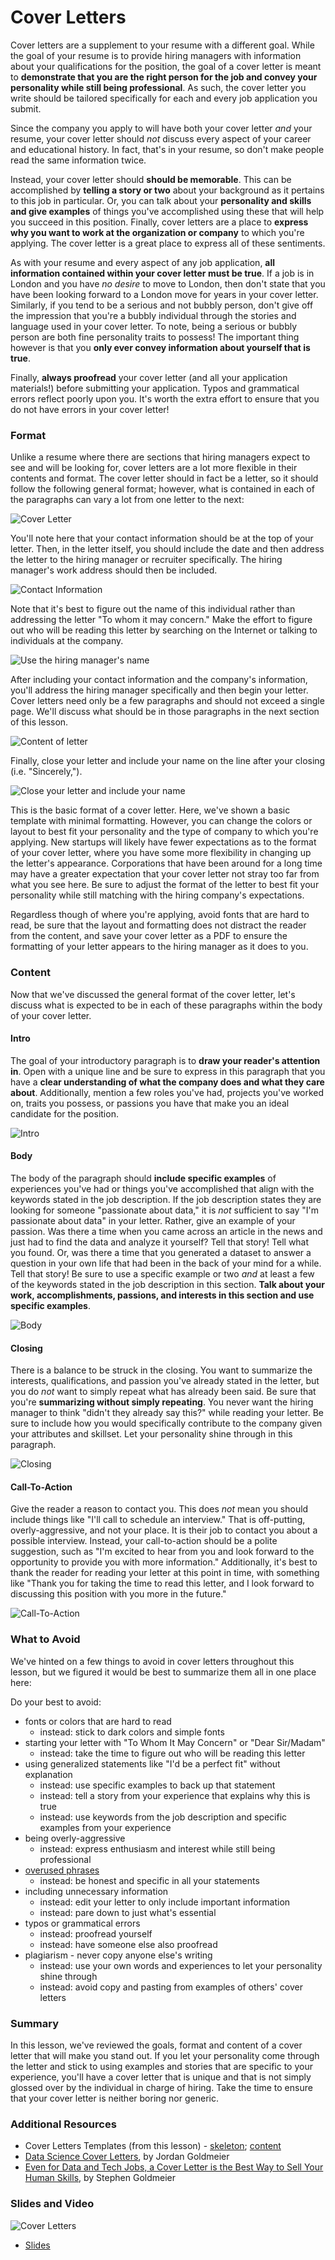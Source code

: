 
# Cover Letters

Cover letters are a supplement to your resume with a different goal. While the goal of your resume is to provide hiring managers with information about your qualifications for the position, the goal of a cover letter is meant to **demonstrate that you are the right person for the job and convey your personality while still being professional**. As such, the cover letter you write should be tailored specifically for each and every job application you submit.

Since the company you apply to will have both your cover letter *and* your resume, your cover letter should *not* discuss every aspect of your career and educational history. In fact, that's in your resume, so don't make people read the same information twice.

Instead, your cover letter should **should be memorable**. This can be accomplished by **telling a story or two** about your background as it pertains to this job in particular. Or, you can talk about your **personality and skills and give examples** of things you've accomplished using these that will help you succeed in this position.  Finally, cover letters are a place to **express why you want to work at the organization or company** to which you're applying. The cover letter is a great place to express all of these sentiments.

As with your resume and every aspect of any job application, **all information contained within your cover letter must be true**. If a job is in London and you have *no desire* to move to London, then don't state that you have been looking forward to a London move for years in your cover letter. Similarly, if you tend to be a serious and not bubbly person, don't give off the impression that you're a bubbly individual through the stories and language used in your cover letter. To note, being a serious or bubbly person are both fine personality traits to possess! The important thing however is that you **only ever convey information about yourself that is true**.

Finally, **always proofread** your cover letter (and all your application materials!) before submitting your application. Typos and grammatical errors reflect poorly upon you. It's worth the extra effort to ensure that you do not have errors in your cover letter!

### Format

Unlike a resume where there are sections that hiring managers expect to see and will be looking for, cover letters are a lot more flexible in their contents and format. The cover letter should in fact be a letter, so it should follow the following general format; however, what is contained in each of the paragraphs can vary a lot from one letter to the next:


![Cover Letter](https://docs.google.com/presentation/d/1esbRABufXCTU2hqEkSgWSHL4xDEJVUQkPuNujwWgLeg/export/png?id=1esbRABufXCTU2hqEkSgWSHL4xDEJVUQkPuNujwWgLeg&pageid=g3ee589454b_0_37)

You'll note here that your contact information should be at the top of your letter. Then, in the letter itself, you should include the date and then address the letter to the hiring manager or recruiter specifically. The hiring manager's work address should then be included.


![Contact Information](https://docs.google.com/presentation/d/1esbRABufXCTU2hqEkSgWSHL4xDEJVUQkPuNujwWgLeg/export/png?id=1esbRABufXCTU2hqEkSgWSHL4xDEJVUQkPuNujwWgLeg&pageid=g3ee589454b_0_2)

Note that it's best to figure out the name of this individual rather than addressing the letter "To whom it may concern." Make the effort to figure out who will be reading this letter by searching on the Internet or talking to individuals at the company.


![Use the hiring manager's name](https://docs.google.com/presentation/d/1esbRABufXCTU2hqEkSgWSHL4xDEJVUQkPuNujwWgLeg/export/png?id=1esbRABufXCTU2hqEkSgWSHL4xDEJVUQkPuNujwWgLeg&pageid=g3ee589454b_0_7)

After including your contact information and the company's information, you'll address the hiring manager specifically and then begin your letter. Cover letters need only be a few paragraphs and should not exceed a single page. We'll discuss what should be in those paragraphs in the next section of this lesson.


![Content of letter](https://docs.google.com/presentation/d/1esbRABufXCTU2hqEkSgWSHL4xDEJVUQkPuNujwWgLeg/export/png?id=1esbRABufXCTU2hqEkSgWSHL4xDEJVUQkPuNujwWgLeg&pageid=g3ee589454b_0_12)

Finally, close your letter and include your name on the line after your closing (i.e. "Sincerely,").


![Close your letter and include your name](https://docs.google.com/presentation/d/1esbRABufXCTU2hqEkSgWSHL4xDEJVUQkPuNujwWgLeg/export/png?id=1esbRABufXCTU2hqEkSgWSHL4xDEJVUQkPuNujwWgLeg&pageid=g3ee589454b_0_64)

This is the basic format of a cover letter. Here, we've shown a basic template with minimal formatting. However, you can change the colors or layout to best fit your personality and the type of company to which you're applying. New startups will likely have fewer expectations as to the format of your cover letter, where you have some more flexibility in changing up the letter's appearance. Corporations that have been around for a long time may have a greater expectation that your cover letter not stray too far from what you see here. Be sure to adjust the format of the letter to best fit your personality while still matching with the hiring company's expectations.

Regardless though of where you're applying, avoid fonts that are hard to read, be sure that the layout and formatting does not distract the reader from the content, and save your cover letter as a PDF to ensure the formatting of your letter appears to the hiring manager as it does to you.

### Content

Now that we've discussed the general format of the cover letter, let's discuss what is expected to be in each of these paragraphs within the body of your cover letter.

#### Intro

The goal of your introductory paragraph is to **draw your reader's attention in**. Open with a unique line and be sure to express in this paragraph that you have a **clear understanding of what the company does and what they care about**. Additionally, mention a few roles you've had, projects you've worked on, traits you possess, or passions you have that make you an ideal candidate for the position.   


![Intro](https://docs.google.com/presentation/d/1esbRABufXCTU2hqEkSgWSHL4xDEJVUQkPuNujwWgLeg/export/png?id=1esbRABufXCTU2hqEkSgWSHL4xDEJVUQkPuNujwWgLeg&pageid=g3ee589454b_0_17)

#### Body

The body of the paragraph should **include specific examples** of experiences you've had or things you've accomplished that align with the keywords stated in the job description. If the job description states they are looking for someone "passionate about data," it is *not* sufficient to say "I'm passionate about data" in your letter. Rather, give an example of your passion. Was there a time when you came across an article in the news and just had to find the data and analyze it yourself? Tell that story! Tell what you found. Or, was there a time that you generated a dataset to answer a question in your own life that had been in the back of your mind for a while. Tell that story! Be sure to use a specific example or two *and* at least a few of the keywords stated in the job description in this section. **Talk about your work, accomplishments, passions, and interests in this section and use specific examples**.


![Body](https://docs.google.com/presentation/d/1esbRABufXCTU2hqEkSgWSHL4xDEJVUQkPuNujwWgLeg/export/png?id=1esbRABufXCTU2hqEkSgWSHL4xDEJVUQkPuNujwWgLeg&pageid=g3ee589454b_0_22)

#### Closing

There is a balance to be struck in the closing. You want to summarize the interests, qualifications, and passion you've already stated in the letter, but you do *not* want to simply repeat what has already been said. Be sure that you're **summarizing without simply repeating**. You never want the hiring manager to think "didn't they already say this?" while reading your letter. Be sure to include how you would specifically contribute to the company given your attributes and skillset. Let your personality shine through in this paragraph.


![Closing](https://docs.google.com/presentation/d/1esbRABufXCTU2hqEkSgWSHL4xDEJVUQkPuNujwWgLeg/export/png?id=1esbRABufXCTU2hqEkSgWSHL4xDEJVUQkPuNujwWgLeg&pageid=g3ee589454b_0_27)

#### Call-To-Action

Give the reader a reason to contact you. This does *not* mean you should include things like "I'll call to schedule an interview." That is off-putting, overly-aggressive, and not your place. It is their job to contact you about a possible interview. Instead, your call-to-action should be a polite suggestion, such as "I'm excited to hear from you and look forward to the opportunity to provide you with more information." Additionally, it's best to thank the reader for reading your letter at this point in time, with something like "Thank you for taking the time to read this letter, and I look forward to discussing this position with you more in the future."


![Call-To-Action](https://docs.google.com/presentation/d/1esbRABufXCTU2hqEkSgWSHL4xDEJVUQkPuNujwWgLeg/export/png?id=1esbRABufXCTU2hqEkSgWSHL4xDEJVUQkPuNujwWgLeg&pageid=g3ee589454b_0_32)

### What to Avoid

We've hinted on a few things to avoid in cover letters throughout this lesson, but we figured it would be best to summarize them all in one place here:

Do your best to avoid:

* fonts or colors that are hard to read
  * instead: stick to dark colors and simple fonts
* starting your letter with "To Whom It May Concern" or "Dear Sir/Madam"
  * instead: take the time to figure out who will be reading this letter
* using generalized statements like "I'd be a perfect fit" without explanation
  * instead: use specific examples to back up that statement
  * instead: tell a story from your experience that explains why this is true
  * instead: use keywords from the job description and specific examples from your experience
* being overly-aggressive
  * instead: express enthusiasm and interest while still being professional
* [overused phrases](https://www.glassdoor.com/blog/cover-letter-words/)
  * instead: be honest and specific in all your statements
* including unnecessary information
  * instead: edit your letter to only include important information
  * instead: pare down to just what's essential
* typos or grammatical errors
  * instead: proofread yourself
  * instead: have someone else also proofread
* plagiarism - never copy anyone else's writing
  * instead: use your own words and experiences to let your personality shine through
  * instead: avoid copy and pasting from examples of others' cover letters

### Summary

In this lesson, we've reviewed the goals, format and content of a cover letter that will make you stand out. If you let your personality come through the letter and stick to using examples and stories that are specific to your experience, you'll have a cover letter that is unique and that is not simply glossed over by the individual in charge of hiring. Take the time to ensure that your cover letter is neither boring nor generic.  

### Additional Resources

* Cover Letters Templates (from this lesson) - [skeleton](https://docs.google.com/document/d/13CQ_9Zj_UKk6mlZ3CqMbtp41bKJRnxyjGvW-eOohqJE/edit?usp=sharing);  [content](https://docs.google.com/document/d/1ns-wnUfeA5fwr1LTmOe-AXAaX44sjNu2BPz5LAZLxbo/edit?usp=sharing)
* [Data Science Cover Letters](https://towardsdatascience.com/covers-letters-data-science-what-you-need-to-know-2421ed6ec0c), by Jordan Goldmeier
* [Even for Data and Tech Jobs, a Cover Letter is the Best Way to Sell Your Human Skills](https://towardsdatascience.com/even-for-data-and-tech-jobs-a-cover-letter-is-the-best-way-to-sell-your-human-skills-252687df9fa7), by Stephen Goldmeier


### Slides and Video

![Cover Letters](https://www.youtube.com/watch?v=zl9VeeMNrn4)

* [Slides](https://docs.google.com/presentation/d/1esbRABufXCTU2hqEkSgWSHL4xDEJVUQkPuNujwWgLeg/edit?usp=sharing)
